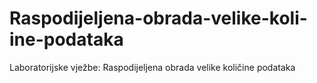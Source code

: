 # Raspodijeljena-obrada-velike-koli-ine-podataka
Laboratorijske vježbe: Raspodijeljena obrada velike količine podataka
